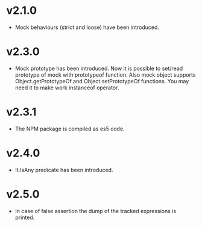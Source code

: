 v2.1.0
===================

  * Mock behaviours (strict and loose) have been introduced.
  
v2.3.0
===================

  * Mock prototype has been introduced. Now it is possible to set/read prototype of mock with prototypeof function.
  Also mock object supports Object.getPrototypeOf and Object.setPrototypeOf functions. You may need it to make work 
  instanceof operator.
  
v2.3.1
===================

  * The NPM package is compiled as es5 code.
  
  v2.4.0
===================

  * It.IsAny predicate has been introduced.
    
   v2.5.0
===================

  * In case of false assertion the dump of the tracked expressions is printed.